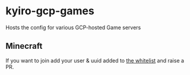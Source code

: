 # kyiro-gcp-games
Hosts the config for various GCP-hosted Game servers

## Minecraft

If you want to join add your user & uuid added to [the whitelist](minecraft/k8s/whitelist.json) and raise a PR.
